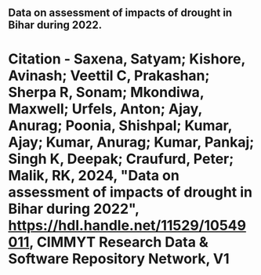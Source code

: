 ## Data on assessment of impacts of drought in Bihar during 2022.
# Citation - Saxena, Satyam; Kishore, Avinash; Veettil C, Prakashan; Sherpa R, Sonam; Mkondiwa, Maxwell; Urfels, Anton; Ajay, Anurag; Poonia, Shishpal; Kumar, Ajay; Kumar, Anurag; Kumar, Pankaj; Singh K, Deepak; Craufurd, Peter; Malik, RK, 2024, "Data on assessment of impacts of drought in Bihar during 2022", https://hdl.handle.net/11529/10549011, CIMMYT Research Data & Software Repository Network, V1
